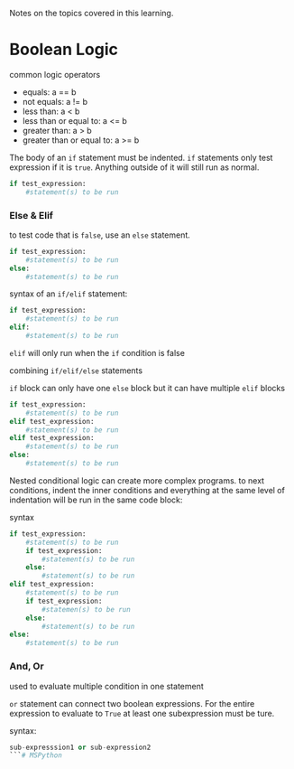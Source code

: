 Notes on the topics covered in this learning. 

# Boolean Logic
common logic operators

- equals: a == b
- not equals: a != b
- less than: a < b
- less than or equal to: a <= b
- greater than: a > b
- greater than or equal to: a >= b

The body of an `if` statement must be indented. `if` statements only test expression if it is `true`. Anything outside of it will still run as normal. 

```python
if test_expression:
    #statement(s) to be run
```

### Else & Elif

to test code that is `false`, use an `else` statement.

```python
if test_expression:
    #statement(s) to be run
else:
    #statement(s) to be run
```

syntax of an `if/elif` statement:
```python
if test_expression:
    #statement(s) to be run
elif:
    #statement(s) to be run
```
`elif` will only run when the `if` condition is false

combining `if/elif/else` statements

`if` block can only have one `else` block but it can have multiple `elif` blocks
```python
if test_expression:
    #statement(s) to be run
elif test_expression:
    #statement(s) to be run
elif test_expression:
    #statement(s) to be run
else:
    #statement(s) to be run
```

Nested conditional logic can create more complex programs. to next conditions, indent the inner conditions and everything at the same level of indentation will be run in the same code block:

syntax
```python
if test_expression:
    #statement(s) to be run
    if test_expression:
        #statement(s) to be run
    else:
        #statement(s) to be run
elif test_expression:
    #statement(s) to be run
    if test_expression:
        #statemen(s) to be run
    else:
        #statement(s) to be run
else:
    #statement(s) to be run
```

### And, Or
used to evaluate multiple condition in one statement 

`or` statement can connect two boolean expressions. For the entire expression to evaluate to `True` at least one subexpression must be ture. 

syntax:
```python
sub-expresssion1 or sub-expression2
```# MSPython

